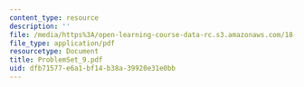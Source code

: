 ```yaml
---
content_type: resource
description: ''
file: /media/https%3A/open-learning-course-data-rc.s3.amazonaws.com/18-04-complex-variables-with-applications-fall-1999/dfb71577e6a1bf14b38a39920e31e0bb_ProblemSet_9.pdf
file_type: application/pdf
resourcetype: Document
title: ProblemSet_9.pdf
uid: dfb71577-e6a1-bf14-b38a-39920e31e0bb
---
```

